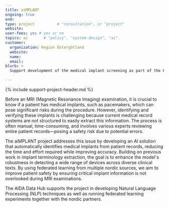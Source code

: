 ```yaml
---
title: aiMPLANT
ongoing: true
end:
type: project          # "consultation", or "project"
website:
user-fees: yes # yes or no
topics: ai       # "policy", "system-design", "ai".
customer:
  organization: Region Östergötland
  website:
  name:
  email:
blurb: >
  Support development of the medical implant screening as part of the Federated Health Nordic Innovation project using federated learning and natural language processing.

---
```

{% include support-project-header.md %}

Before an MRI (Magnetic Resonance Imaging) examination, it is crucial to know if a patient has medical implants, such as pacemakers, which can pose significant risks during the procedure. However, identifying and verifying these implants is challenging because current medical record systems are not structured to easily extract this information. The process is often manual, time-consuming, and involves various experts reviewing entire patient records—posing a safety risk due to potential errors.

The aiMPLANT project addresses this issue by developing an AI solution that automatically identifies medical implants from patient records, reducing the time and effort required while improving accuracy. Building on previous work in implant terminology extraction, the goal is to enhance the model's robustness in detecting a wide range of devices across diverse clinical texts. By using federated learning from multiple nordic sources, we aim to improve patient safety by ensuring critical implant information is not overlooked during MRI examinations.

The AIDA Data Hub supports the project in developing Natural Language Processing (NLP) techniques as well as running federated learning experiments together with the nordic partners.
